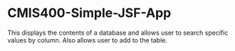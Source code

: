# CMIS400-Simple-JSF-App
This displays the contents of a database and allows user to search specific values by column. Also allows user to add to the table.
